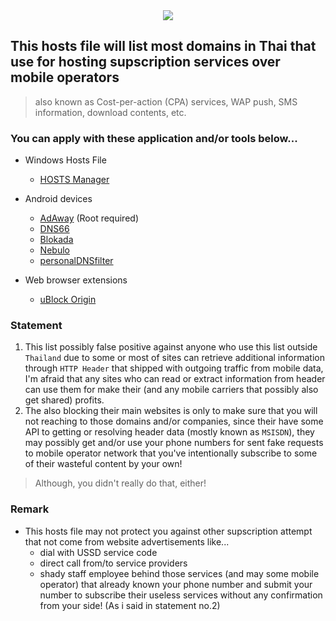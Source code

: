 <div align="center"><img src="https://github.com/kowith337/ThaiConsentHosts/raw/master/ThaiConsentHosts-repository-open-graph-template.png" /></div>

## This hosts file will list most domains in Thai that use for hosting supscription services over mobile operators
> also known as Cost-per-action (CPA) services, WAP push, SMS information, download contents, etc.

### You can apply with these application and/or tools below...
- Windows Hosts File
  - [HOSTS Manager](https://github.com/henrypp/hostsmgr)

- Android devices
  - [AdAway](https://github.com/AdAway/AdAway) (Root required)
  - [DNS66](https://github.com/julian-klode/dns66)
  - [Blokada](https://github.com/blokadaorg/blokada)
  - [Nebulo](https://github.com/Ch4t4r/Nebulo)
  - [personalDNSfilter](https://zenz-solutions.de/personaldnsfilter)

- Web browser extensions
  - [uBlock Origin](https://github.com/gorhill/uBlock)

### Statement
1. This list possibly false positive against anyone who use this list outside `Thailand` due to some or most of sites can retrieve additional information through `HTTP Header` that shipped with outgoing traffic from mobile data, I'm afraid that any sites who can read or extract information from header can use them for make their (and any mobile carriers that possibly also get shared) profits.
2. The also blocking their main websites is only to make sure that you will not reaching to those domains and/or companies, since their have some API to getting or resolving header data (mostly known as `MSISDN`), they may possibly get and/or use your phone numbers for sent fake requests to mobile operator network that you've intentionally subscribe to some of their wasteful content by your own!
> Although, you didn't really do that, either!


### Remark
- This hosts file may not protect you against other supscription attempt that not come from website advertisements like...
  - dial with USSD service code
  - direct call from\/to service providers
  - shady staff employee behind those services (and may some mobile operator) that already known your phone number and submit your number to subscribe their useless services without any confirmation from your side! (As i said in statement no.2)
